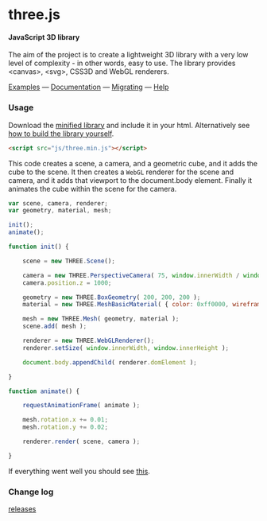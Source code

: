 three.js
========

#### JavaScript 3D library ####

The aim of the project is to create a lightweight 3D library with a very low level of complexity - in other words, easy to use. The library provides &lt;canvas&gt;, &lt;svg&gt;, CSS3D and WebGL renderers.

[Examples](http://threejs.org/examples/) — [Documentation](http://threejs.org/docs/) — [Migrating](https://github.com/mrdoob/three.js/wiki/Migration) — [Help](http://stackoverflow.com/questions/tagged/three.js)


### Usage ###

Download the [minified library](http://threejs.org/build/three.min.js) and include it in your html.
Alternatively see [how to build the library yourself](https://github.com/mrdoob/three.js/wiki/build.py,-or-how-to-generate-a-compressed-Three.js-file).

```html
<script src="js/three.min.js"></script>
```

This code creates a scene, a camera, and a geometric cube, and it adds the cube to the scene. It then creates a `WebGL` renderer for the scene and camera, and it adds that viewport to the document.body element. Finally it animates the cube within the scene for the camera.

```javascript
var scene, camera, renderer;
var geometry, material, mesh;

init();
animate();

function init() {

	scene = new THREE.Scene();

	camera = new THREE.PerspectiveCamera( 75, window.innerWidth / window.innerHeight, 1, 10000 );
	camera.position.z = 1000;

	geometry = new THREE.BoxGeometry( 200, 200, 200 );
	material = new THREE.MeshBasicMaterial( { color: 0xff0000, wireframe: true } );

	mesh = new THREE.Mesh( geometry, material );
	scene.add( mesh );

	renderer = new THREE.WebGLRenderer();
	renderer.setSize( window.innerWidth, window.innerHeight );

	document.body.appendChild( renderer.domElement );

}

function animate() {

	requestAnimationFrame( animate );

	mesh.rotation.x += 0.01;
	mesh.rotation.y += 0.02;

	renderer.render( scene, camera );

}
```

If everything went well you should see [this](http://jsfiddle.net/hfj7gm6t/).

### Change log ###

[releases](https://github.com/mrdoob/three.js/releases)
